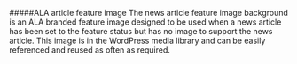#####ALA article feature image
The news article feature image background is an ALA branded feature image designed to be used when a news article has been set to the feature status but has no image to support the news article. This image is in the WordPress media library and can be easily referenced and reused as often as required.